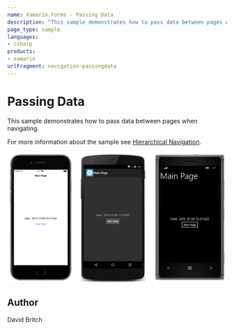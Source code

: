```yaml
---
name: Xamarin.Forms - Passing Data
description: "This sample demonstrates how to pass data between pages when navigating #navigation"
page_type: sample
languages:
- csharp
products:
- xamarin
urlFragment: navigation-passingdata
---
```

# Passing Data

This sample demonstrates how to pass data between pages when navigating.

For more information about the sample see [Hierarchical Navigation](https://docs.microsoft.com/xamarin/xamarin-forms/app-fundamentals/navigation/hierarchical).

![Passing Data application screenshot](Screenshots/01All.png "Passing Data application screenshot")

## Author

David Britch
